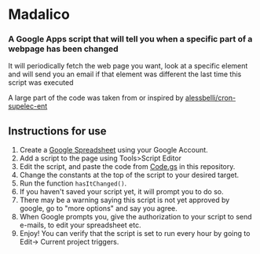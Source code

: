 # Madalico
### A Google Apps script that will tell you when a specific part of a webpage has been changed

It will periodically fetch the web page you want, look at a specific element and will send you an email if that element was different the last time this script was executed  

A large part of the code was taken from or inspired by [alessbelli/cron-supelec-ent](https://github.com/alessbelli/cron-supelec-ent/)  

## Instructions for use
1) Create a [Google Spreadsheet](https://docs.google.com/spreadsheets/) using your Google Account.
2) Add a script to the page using Tools>Script Editor
3) Edit the script, and paste the code from [Code.gs](Code.gs) in this repository.
4) Change the constants at the top of the script to your desired target.
4) Run the function `hasItChanged()`.
5) If you haven't saved your script yet, it will prompt you to do so.
6) There may be a warning saying this script is not yet approved by google, go to "more options" and say you agree.
7) When Google prompts you, give the authorization to your script to send e-mails, to edit your spreadsheet etc.
8) Enjoy! You can verify that the script is set to run every hour by going to Edit-> Current project triggers.

[//]: # (The name Madalico was adopted after finding out that "mabadiliko" means "change" in Swahili)
